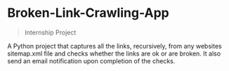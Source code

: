 # Broken-Link-Crawling-App
> Internship Project

A Python project that captures all the links, recursively, from any websites sitemap.xml file and checks whether the links are ok or are broken. It also send an email notification upon completion of the checks.
